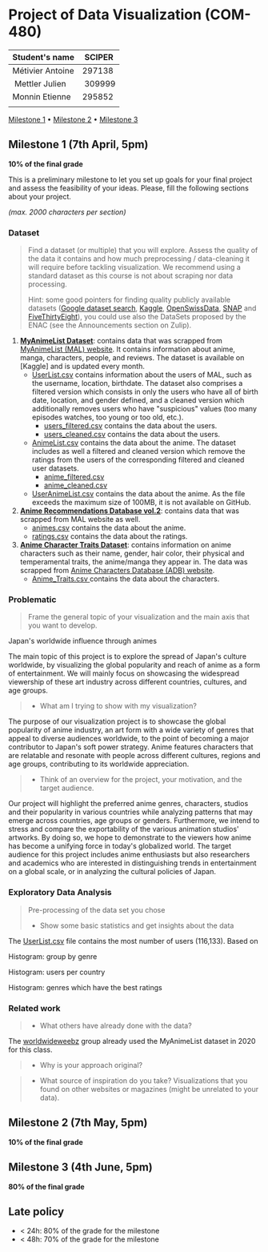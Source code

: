 # Project of Data Visualization (COM-480)

| Student's name | SCIPER |
| -------------- | ------ |
| Métivier Antoine | 297138 |
| Mettler Julien | 309999 |
| Monnin Etienne | 295852 |
| | |

[Milestone 1](#milestone-1) • [Milestone 2](#milestone-2) • [Milestone 3](#milestone-3)

## Milestone 1 (7th April, 5pm)

**10% of the final grade**

This is a preliminary milestone to let you set up goals for your final project and assess the feasibility of your ideas.
Please, fill the following sections about your project.

*(max. 2000 characters per section)*

### Dataset

> Find a dataset (or multiple) that you will explore. Assess the quality of the data it contains and how much preprocessing / data-cleaning it will require before tackling visualization. We recommend using a standard dataset as this course is not about scraping nor data processing.
>
> Hint: some good pointers for finding quality publicly available datasets ([Google dataset search](https://datasetsearch.research.google.com/), [Kaggle](https://www.kaggle.com/datasets), [OpenSwissData](https://opendata.swiss/en/), [SNAP](https://snap.stanford.edu/data/) and [FiveThirtyEight](https://data.fivethirtyeight.com/)), you could use also the DataSets proposed by the ENAC (see the Announcements section on Zulip).

1. **[MyAnimeList Dataset](https://www.kaggle.com/azathoth42/myanimelist)**: contains data that was scrapped from [MyAnimeList (MAL) website](https://myanimelist.net). It contains information about anime, manga, characters, people, and reviews. The dataset is available on [Kaggle] and is updated every month.
    - [UserList.csv](data/UserList.csv) contains information about the users of MAL, such as the username, location, birthdate. The dataset also comprises a filtered version which consists in only the users who have all of birth date, location, and gender defined, and a cleaned version which additionally removes users who have "suspicious" values (too many episodes watches, too young or too old, etc.).
        - [users_filtered.csv](data/users_filtered.csv) contains the data about the users.
        - [users_cleaned.csv](data/users_cleaned.csv) contains the data about the users.
    - [AnimeList.csv](data/AnimeList.csv) contains the data about the anime. The dataset includes as well a filtered and cleaned version which remove the ratings from the users of the corresponding filtered and cleaned user datasets.
        - [anime_filtered.csv](data/anime_filtered.csv)
        - [anime_cleaned.csv](data/anime_cleaned.csv)
    - [UserAnimeList.csv](data/UserAnimeList.csv) contains the data about the anime. As the file exceeds the maximum size of 100MB, it is not available on GitHub.
2. **[Anime Recommendations Database vol.2]()**: contains data that was scrapped from MAL website as well.
    - [animes.csv](data/animes.csv) contains the data about the anime.
    - [ratings.csv]() contains the data about the ratings.
3. **[Anime Character Traits Dataset](https://www.kaggle.com/datasets/mjrone/anime-character-traits-dataset?select=Anime_Triats.csv)**: contains information on anime characters such as their name, gender, hair color, their physical and temperamental traits, the anime/manga they appear in. The data was scrapped from [Anime Characters Database (ADB) website](https://www.animecharactersdatabase.com). 
    - [Anime_Traits.csv ](data/Anime_Traits.csv) contains the data about the characters.



### Problematic

> Frame the general topic of your visualization and the main axis that you want to develop.

Japan's worldwide influence through animes

The main topic of this project is to explore the spread of Japan's culture worldwide, by visualizing the global popularity and reach of anime as a form of entertainment. We will mainly focus on showcasing the widespread viewership of these art industry across different countries, cultures, and age groups.

> - What am I trying to show with my visualization?

The purpose of our visualization project is to showcase the global popularity of anime industry, an art form with a wide variety of genres that appeal to diverse audiences worldwide, to the point of becoming a major contributor to Japan's soft power strategy. Anime features characters that are relatable and resonate with people across different cultures, regions and age groups, contributing to its worldwide appreciation.


> - Think of an overview for the project, your motivation, and the target audience.

Our project will highlight the preferred anime genres, characters, studios and their popularity in various countries while analyzing patterns that may emerge across countries, age groups or genders.
Furthermore, we intend to stress and compare the exportability of the various animation studios' artworks. 
By doing so, we hope to demonstrate to the viewers how anime has become a unifying force in today's globalized world.
The target audience for this project includes anime enthusiasts but also researchers and academics who are interested in distinguishing trends in entertainment on a global scale, or in analyzing the cultural policies of Japan.

### Exploratory Data Analysis

> Pre-processing of the data set you chose
> - Show some basic statistics and get insights about the data

The [UserList.csv](data/UserList.csv) file contains the most number of users (116,133). Based on


Histogram: group by genre

Histogram: users per country

Histogram: genres which have the best ratings

### Related work

> - What others have already done with the data?

The [worldwideweebz](https://github.com/com-480-data-visualization/com-480-project-worldwideweebz) group already used the MyAnimeList dataset in 2020 for this class.

> - Why is your approach original?


> - What source of inspiration do you take? Visualizations that you found on other websites or magazines (might be unrelated to your data).


## Milestone 2 (7th May, 5pm)

**10% of the final grade**


## Milestone 3 (4th June, 5pm)

**80% of the final grade**


## Late policy

- < 24h: 80% of the grade for the milestone
- < 48h: 70% of the grade for the milestone

